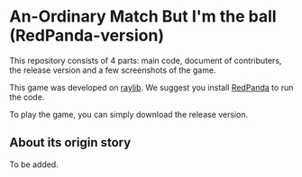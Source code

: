 # An-Ordinary Match But I'm the ball (RedPanda-version)
This repository consists of 4 parts: main code, document of contributers, the release version and a few screenshots of the game.

This game was developed on [raylib](https://www.raylib.com/). We suggest you install [RedPanda](http://royqh.net/redpandacpp/download/) to run the code.

To play the game, you can simply download the release version.
## About its origin story
To be added.
